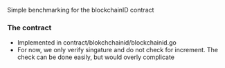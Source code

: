 Simple benchmarking for the blockchainID contract

### The contract

+ Implemented in contract/blokchchainid/blockchainid.go
+ For now, we only verify singature and do not check for increment. The check can be done easily, but would
overly complicate

